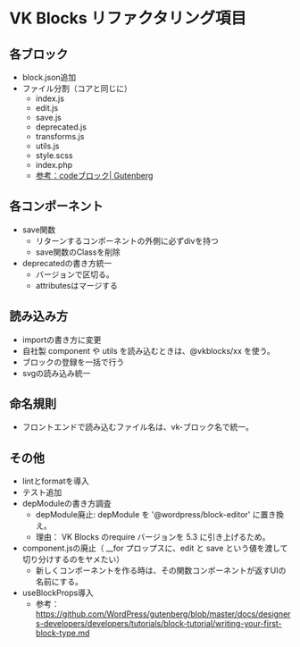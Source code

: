 # VK Blocks リファクタリング項目
## 各ブロック
- block.json追加
- ファイル分割（コアと同じに）
    - index.js
    - edit.js
    - save.js
    - deprecated.js
    - transforms.js
    - utils.js
    - style.scss
    - index.php
    - [参考：codeブロック| Gutenberg](https://github.com/WordPress/gutenberg/tree/master/packages/block-library/src/code) 

## 各コンポーネント
 - save関数
    - リターンするコンポーネントの外側に必ずdivを持つ
    - save関数のClassを削除
- deprecatedの書き方統一
    - バージョンで区切る。
    - attributesはマージする

## 読み込み方
- importの書き方に変更
- 自社製 component や utils を読み込むときは、@vkblocks/xx を使う。
- ブロックの登録を一括で行う
- svgの読み込み統一

## 命名規則
 - フロントエンドで読み込むファイル名は、vk-ブロック名で統一。

## その他
- lintとformatを導入
- テスト追加
- depModuleの書き方調査
    - depModule廃止: depModule を '@wordpress/block-editor' に置き換え。
    - 理由： VK Blocks のrequire バージョンを 5.3 に引き上げるため。
- component.jsの廃止（ __for プロップスに、edit と save という値を渡して切り分けするのをヤメたい）
    - 新しくコンポーネントを作る時は、その関数コンポーネントが返すUIの名前にする。
- useBlockProps導入
    - 参考：https://github.com/WordPress/gutenberg/blob/master/docs/designers-developers/developers/tutorials/block-tutorial/writing-your-first-block-type.md
